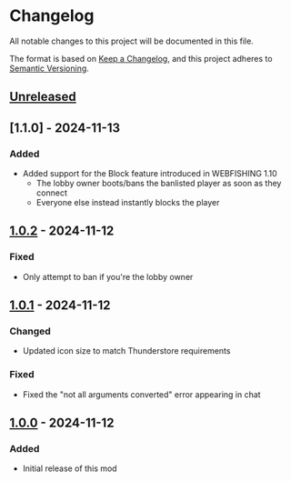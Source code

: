 # Changelog

All notable changes to this project will be documented in this file.

The format is based on [Keep a Changelog](https://keepachangelog.com/en/1.1.0/),
and this project adheres to [Semantic Versioning](https://semver.org/spec/v2.0.0.html).

## [Unreleased]

## [1.1.0] - 2024-11-13

### Added

- Added support for the Block feature introduced in WEBFISHING 1.10
  - The lobby owner boots/bans the banlisted player as soon as they connect
  - Everyone else instead instantly blocks the player

## [1.0.2] - 2024-11-12

### Fixed

- Only attempt to ban if you're the lobby owner

## [1.0.1] - 2024-11-12

### Changed

- Updated icon size to match Thunderstore requirements

### Fixed

- Fixed the "not all arguments converted" error appearing in chat

## [1.0.0] - 2024-11-12

### Added

- Initial release of this mod

[unreleased]: https://github.com/Vildravn/LobbyLifeguard/compare/v1.0.2...HEAD
[1.0.2]: https://github.com/Vildravn/LobbyLifeguard/releases/tag/v1.0.2
[1.0.1]: https://github.com/Vildravn/LobbyLifeguard/releases/tag/v1.0.1
[1.0.0]: https://github.com/Vildravn/LobbyLifeguard/releases/tag/v1.0.0